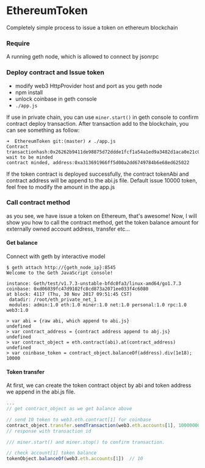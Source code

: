 # EthereumToken
Completely simple process to issue a token on ethereum blockchain
### Require
A running geth node, which is allowed to connect by jsonrpc
### Deploy contract and Issue token
- modify web3 HttpProvider host and port as you geth node
- npm install
- unlock coinbase in geth console
- ```./app.js```

If use in private chain, you can use ```miner.start()``` in geth console to confirm contract deploy transaction.
After transaction add to the blockchain, you can see something as follow:
```
➜  EthereumToken git:(master) ✗ ./app.js
Contract transactionhash:0x26262b9411de98875d72ddde1fcf1a54a1ed9a3482d1aca0e21c0f6ccfd91b60 wait to be minded
contract minded, address:0xa313691966ff5d00a2dd6749784b6e68ed625022
```
If the token contract is deployed successfully, the contract tokenAbi and contract address will be append to the abi.js file. Default issue 10000 token, feel free to modify the amount in the app.js
### Call contract method
as you see, we have issue a token on Ethereum, that's awesome! Now, I will show you how to call the contract method, get the token balance amount for externally owned account address, transfer etc...

#### Get balance
Connect with geth by interactive model
```shell
$ geth attach http://{geth_node_ip}:8545
Welcome to the Geth JavaScript console!

instance: Geth/test/v1.7.3-unstable-bfdc0fa3/linux-amd64/go1.7.3
coinbase: 0xd06039fc47d9102fc8cd873a2071ee033f4c6080
at block: 4117 (Thu, 30 Nov 2017 09:51:45 CST)
 datadir: /root/eth_private_net_1
 modules: admin:1.0 eth:1.0 miner:1.0 net:1.0 personal:1.0 rpc:1.0 web3:1.0

> var abi = {raw abi, which append to abi.js}
undefined
> var contract_address = {contract address append to abj.js}
undefined
> var contract_object = eth.contract(abi).at(contract_address)
undefined
> var coinbase_token = contract_object.balanceOf(address).div(1e18);
10000
```
#### Token transfer
At first, we can create the token contract object by abi and token address we append in the abi.js file.
```js
...
// get contract_object as we get balance above

// send 10 token to web3.eth.contract[1] for coinbase
contract_object.transfer.sendTransaction(web3.eth.accounts[1], 10000000000000000000, {from: web3.eth.accounts[0]});
// response with transaction id

/// miner.start() and miner.stop() to confirm transaction.

// check account[1] token balance
tokenObject.balanceOf(web3.eth.accounts[1])  // 10
```
